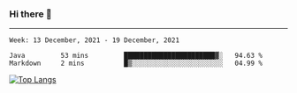 ### Hi there 👋
---
<!--START_SECTION:waka-->
```text
Week: 13 December, 2021 - 19 December, 2021

Java         53 mins         ███████████████████████▓░   94.63 % 
Markdown     2 mins          █▒░░░░░░░░░░░░░░░░░░░░░░░   04.99 % 
```
<!--END_SECTION:waka-->

[![Top Langs](https://github-readme-stats.vercel.app/api/top-langs/?username=HyunAh-iia&layout=compact)](https://github.com/anuraghazra/github-readme-stats)
<!--
**HyunAh-iia/HyunAh-iia** is a ✨ _special_ ✨ repository because its `README.md` (this file) appears on your GitHub profile.

Here are some ideas to get you started:

- 🔭 I’m currently working on ...
- 🌱 I’m currently learning ...
- 👯 I’m looking to collaborate on ...
- 🤔 I’m looking for help with ...
- 💬 Ask me about ...
- 📫 How to reach me: ...
- 😄 Pronouns: ...
- ⚡ Fun fact: ...
-->
